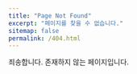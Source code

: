 ```yaml
---
title: "Page Not Found"
excerpt: "페이지를 찾을 수 없습니다."
sitemap: false
permalink: /404.html
---
```


죄송합니다. 존재하지 않는 페이지입니다.